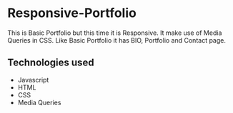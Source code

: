 # Responsive-Portfolio
This is Basic Portfolio but this time it is Responsive. It make use of Media Queries in CSS. Like Basic Portfolio it has BIO, Portfolio and Contact page.

## Technologies used

- Javascript
- HTML
- CSS
- Media Queries
